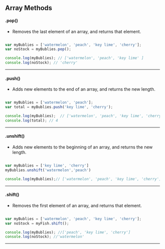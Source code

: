
## Array Methods

#### .pop()

- Removes the last element of an array, and returns that element.

```javascript

var myBublies = ['watermelon', 'peach', 'key lime', 'cherry'];
var noStock = myBublies.pop();

console.log(myBublies); // ['watermelon', 'peach', 'key lime' ]
console.log(noStock); // 'cherry'


```

---

#### .push()

- Adds new elements to the end of an array, and returns the new length.

```javascript

var myBublies = ['watermelon', 'peach'];
var total = myBublies.push('key lime', 'cherry');

console.log(myBublies);  // ['watermelon', 'peach', 'key lime', 'cherry']
console.log(total); // 4


```

---

#### .unshift()

- Adds new elements to the beginning of an array, and returns the new length.

```javascript

var myBublies = ['key lime', 'cherry']
myBublies.unshift('watermelon','peach')               

console.log(myBublies);// ['watermelon', 'peach', 'key lime', 'cherry']

```

---

#### .shift()

- Removes the first element of an array, and returns that element.

```javascript

var myBublies = ['watermelon', 'peach', 'key lime', 'cherry'];
var noStock = myFish.shift();

console.log(myBublies); //['peach', 'key lime', 'cherry']
console.log(noStock); //'watermelon'


```

---

